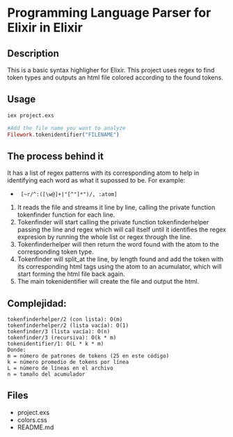 # Programming Language Parser for Elixir in Elixir
## Description

This is a basic syntax highligher for Elixir. This project uses regex to find token types and outputs an html file colored according to the found tokens. 

## Usage
``` bash
iex project.exs
```
``` elixir
#Add the file name you want to analyze
Filework.tokenidentifier("FILENAME")

```


## The process behind it
It has a list of regex patterns with its corresponding atom to help in identifying each word as what it supossed to be.
For example:
- ` [~r/^:([\w@]+|"[^"]*")/, :atom]`

1. It reads the file and streams it line by line, calling the private function tokenfinder function for each line. 
2. Tokenfinder will start calling the private function  tokenfinderhelper passing the line and regex which will call itself until it identifies the regex expresion by running the whole list or regex through the line. 
3. Tokenfinderhelper will then return the word found with the atom to the corresponding token type.
4. Tokenfinder will split_at the line, by length found and add the token with its corresponding html tags using the atom to an acumulator, which will start forming the html file back again.
5. The main tokenidentifier will create the file and output the html.

## Complejidad: 
``` 
tokenfinderhelper/2 (con lista): O(m)
tokenfinderhelper/2 (lista vacía): O(1)
tokenfinder/3 (lista vacía): O(n)
tokenfinder/3 (recursiva): O(k * m)
tokenidentifier/1: O(L * k * m)
Donde:
m = número de patrones de tokens (25 en este código)
k = número promedio de tokens por línea
L = número de líneas en el archivo
n = tamaño del acumulador

```

## Files
- project.exs
- colors.css
- README.md
